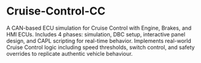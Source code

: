 # Cruise-Control-CC
A CAN-based ECU simulation for Cruise Control with Engine, Brakes, and HMI ECUs. Includes 4 phases: simulation, DBC setup, interactive panel design, and CAPL scripting for real-time behavior. Implements real-world Cruise Control logic including speed thresholds, switch control, and safety overrides to replicate authentic vehicle behaviour.  
